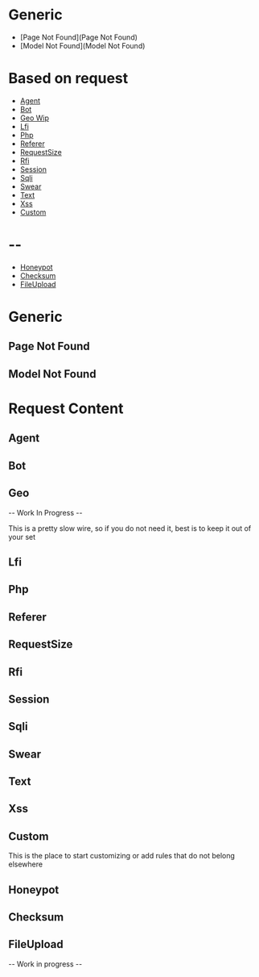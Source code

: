 # Generic
* [Page Not Found](Page Not Found)
* [Model Not Found](Model Not Found)

# Based on request
* [Agent](Agent)
* [Bot](Bot)
* [Geo Wip](Geo)
* [Lfi](Lfi)
* [Php](Php)
* [Referer](Referer)
* [RequestSize](RequestSize)
* [Rfi](Rfi)
* [Session](Session)
* [Sqli](Sqli)
* [Swear](Swear)
* [Text](Text)
* [Xss](Xss)
* [Custom](Custom)

# --
* [Honeypot](Honeypot)
* [Checksum](Checksum)
* [FileUpload](FileUpload)

# Generic
## Page Not Found
## Model Not Found

# Request Content
## Agent
## Bot
## Geo
-- Work In Progress --

This is a pretty slow wire, so if you do not need it, best is to keep it out of your set

## Lfi
## Php
## Referer
## RequestSize
## Rfi
## Session
## Sqli
## Swear
## Text
## Xss
## Custom
This is the place to start customizing or add rules that do not belong elsewhere

## Honeypot
## Checksum
## FileUpload
-- Work in progress --
